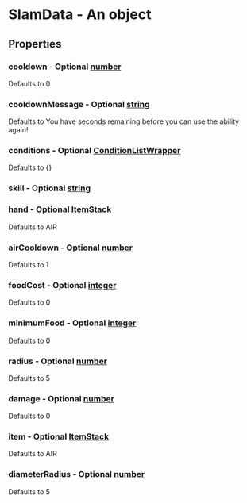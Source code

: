 

# SlamData - An object



## Properties



### cooldown - Optional [number](number)



Defaults to 0



### cooldownMessage - Optional [string](string)



Defaults to You have <currentcooldown> seconds remaining before you can use the ability again!



### conditions - Optional [ConditionListWrapper](ConditionListWrapper)



Defaults to {}



### skill - Optional [string](string)



### hand - Optional [ItemStack](ItemStack)



Defaults to AIR



### airCooldown - Optional [number](number)



Defaults to 1



### foodCost - Optional [integer](integer)



Defaults to 0



### minimumFood - Optional [integer](integer)



Defaults to 0



### radius - Optional [number](number)



Defaults to 5



### damage - Optional [number](number)



Defaults to 0



### item - Optional [ItemStack](ItemStack)



Defaults to AIR



### diameterRadius - Optional [number](number)



Defaults to 5

